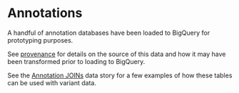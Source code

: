 Annotations
============

A handful of annotation databases have been loaded to BigQuery for prototyping purposes.

See [provenance](./provenance) for details on the source of this data and how it may have been transformed prior to loading to BigQuery.

See the [Annotation JOINs](./1000genomes/data-stories/annotation-joins) data story for a few examples of how these tables can be used with variant data.
